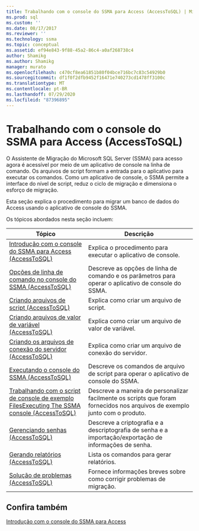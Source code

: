 ```yaml
---
title: Trabalhando com o console do SSMA para Access (AccessToSQL) | Microsoft Docs
ms.prod: sql
ms.custom: ''
ms.date: 08/17/2017
ms.reviewer: ''
ms.technology: ssma
ms.topic: conceptual
ms.assetid: ef94e843-9f88-45a2-86c4-a0af268738c4
author: Shamikg
ms.author: Shamikg
manager: murato
ms.openlocfilehash: c470cf8ea61851b80f04bce716bc7c83c54929b0
ms.sourcegitcommit: df1f0f2dfb9452f16471e740273cd1478ff3100c
ms.translationtype: MT
ms.contentlocale: pt-BR
ms.lasthandoff: 07/29/2020
ms.locfileid: "87396895"
---
```

# <a name="working-with-ssma-for-access-console-accesstosql"></a>Trabalhando com o console do SSMA para Access (AccessToSQL)
O Assistente de Migração do Microsoft SQL Server (SSMA) para acesso agora é acessível por meio de um aplicativo de console na linha de comando. Os arquivos de script formam a entrada para o aplicativo para executar os comandos. Como um aplicativo de console, o SSMA permite a interface do nível de script, reduz o ciclo de migração e dimensiona o esforço de migração.  
  
Esta seção explica o procedimento para migrar um banco de dados do Access usando o aplicativo de console do SSMA.  
  
Os tópicos abordados nesta seção incluem:  
  
|Tópico|Descrição|  
|-|-|  
|[Introdução com o console do SSMA para Access &#40;AccessToSQL&#41;](../../ssma/access/getting-started-with-ssma-for-access-console-accesstosql.md)|Explica o procedimento para executar o aplicativo de console.|  
|[Opções de linha de comando no console do SSMA &#40;AccessToSQL&#41;](../../ssma/access/command-line-options-in-ssma-console-accesstosql.md)|Descreve as opções de linha de comando e os parâmetros para operar o aplicativo de console do SSMA.|  
|[Criando arquivos de script &#40;AccessToSQL&#41;](../../ssma/access/creating-script-files-accesstosql.md)|Explica como criar um arquivo de script.|  
|[Criando arquivos de valor de variável &#40;AccessToSQL&#41;](../../ssma/access/creating-variable-value-files-accesstosql.md)|Explica como criar um arquivo de valor de variável.|  
|[Criando os arquivos de conexão do servidor &#40;AccessToSQL&#41;](../../ssma/access/creating-the-server-connection-files-accesstosql.md)|Explica como criar um arquivo de conexão do servidor.|  
|[Executando o console do SSMA &#40;AccessToSQL&#41;](../../ssma/access/executing-the-ssma-console-accesstosql.md)|Descreve os comandos de arquivo de script para operar o aplicativo de console do SSMA.|  
|[Trabalhando com o script de console de exemplo FilesExecuting The SSMA console &#40;AccessToSQL&#41;](../../ssma/access/working-sample-console-script-filesexecuting-ssma-console-accesstosql.md)|Descreve a maneira de personalizar facilmente os scripts que foram fornecidos nos arquivos de exemplo junto com o produto.|  
|[Gerenciando senhas &#40;AccessToSQL&#41;](../../ssma/access/managing-passwords-accesstosql.md)|Descreve a criptografia e a descriptografia de senha e a importação/exportação de informações de senha.|  
|[Gerando relatórios &#40;AccessToSQL&#41;](../../ssma/access/generating-reports-accesstosql.md)|Lista os comandos para gerar relatórios.|  
|[Solução de problemas &#40;AccessToSQL&#41;](../../ssma/access/troubleshooting-accesstosql.md)|Fornece informações breves sobre como corrigir problemas de migração.|  
  
## <a name="see-also"></a>Confira também  
[Introdução com o console do SSMA para Access](getting-started-with-ssma-for-access-console-accesstosql.md)  
  
